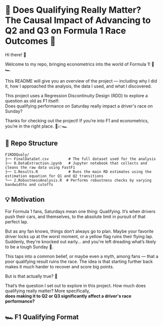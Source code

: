 # 🏁 Does Qualifying Really Matter? The Causal Impact of Advancing to Q2 and Q3 on Formula 1 Race Outcomes 🎯

Hi there! 👋

Welcome to my repo, bringing econometrics into the world of Formula 1! 🚦🏎️  

This README will give you an overview of the project — including why I did it, how I approached the analysis, the data I used, and what I discovered. 

This project uses a Regression Discontinuity Design (RDD) to explore a question as old as F1 itself:  
Does qualifying performance on Saturday really impact a driver's race on Sunday?

Thanks for checking out the project!
If you’re into F1 and econometrics, you’re in the right place. 🧠📈🏎️

## 📁 Repo Structure 

```
F1RDDQualy/
├── FinalDataSet.csv         # The full dataset used for the analysis
├── 0.DataExtraction.ipynb   # Jupyter notebook that collects and cleans the raw data using FastF1
├── 1.Results.R              # Runs the main RD estimates using the estimation equation for Q1 and Q2 transitions
└── 2.RobustnessAnalysis.R  # Performs robustness checks by varying bandwidths and cutoffs
```
## 💡 Motivation

For Formula 1 fans, Saturdays mean one thing: Qualifying. It’s when drivers push their cars, and themselves, to the absolute limit in pursuit of that perfect lap. 

But as any fan knows, things don’t always go to plan. Maybe your favorite driver locks up at the worst moment, or a yellow flag ruins their flying lap. Suddenly, they're knocked out early... and you're left dreading what’s likely to be a tough Sunday 😬.

This taps into a common belief, or maybe even a myth, among fans — that a poor qualifying result ruins the race. The idea is that starting further back makes it much harder to recover and score big points.

But is that actually true? 🤔

That’s the question I set out to explore in this project. How much does qualifying really matter? More specifically,  
**does making it to Q2 or Q3 significantly affect a driver's race performance?**


## 🏎️ F1 Qualifying Format



